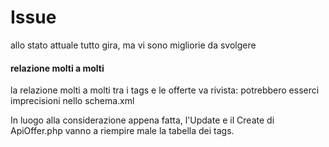 # Issue

allo stato attuale tutto gira, ma vi sono migliorie da svolgere

#### relazione molti a molti
la relazione molti a molti tra i tags e le offerte va rivista: potrebbero esserci imprecisioni nello schema.xml

In luogo alla considerazione appena fatta, l'Update e il Create di ApiOffer.php vanno a riempire male la tabella dei tags.

